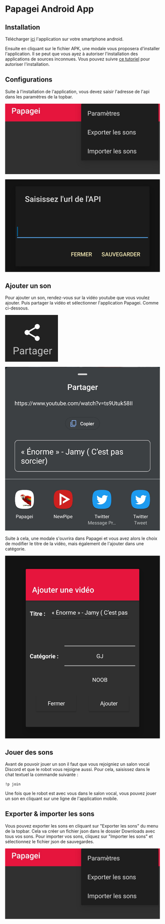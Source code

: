 # Papagei Android App

## Installation
Télécharger [ici](https://github.com/c-noblet/papagei-app/releases/download/1.2.4/papagei.apk) l'application sur votre smartphone android.

Ensuite en cliquant sur le fichier APK, une modale vous proposera d'installer l'application. Il se peut que vous ayez à autoriser l'installation des applications de sources inconnues. Vous pouvez suivre [ce tutoriel](https://www.wikihow.com/Allow-Apps-from-Unknown-Sources-on-Android) pour autoriser l'installation.

## Configurations

Suite à l'installation de l'application, vous devez saisir l'adresse de l'api dans les paramètres de la topbar.

![](./assets/screen-1.jpg)

![](./assets/screen-2.jpg)

## Ajouter un son

Pour ajouter un son, rendez-vous sur la vidéo youtube que vous voulez ajouter. Puis partager la vidéo et sélectionner l'application Papagei. Comme ci-dessous.

![](./assets/screen-3.jpg)

![](./assets/screen-4.jpg)

Suite à cela, une modale s'ouvrira dans Papagei et vous avez alors le choix de modifier le titre de la vidéo, mais également de l'ajouter dans une catégorie.

![](./assets/screen-5.jpg)

## Jouer des sons

Avant de pouvoir jouer un son il faut que vous rejoigniez un salon vocal Discord et que le robot vous rejoigne aussi. Pour cela, saisissez dans le chat textuel la commande suivante :
```
!p join
```

Une fois que le robot est avec vous dans le salon vocal, vous pouvez jouer un son en cliquant sur une ligne de l'application mobile.

## Exporter & importer les sons
Vous pouvez exporter les sons en cliquant sur "Exporter les sons" du menu de la topbar. Cela va créer un fichier json dans le dossier Downloads avec tous vos sons.
Pour importer vos sons, cliquez sur "Importer les sons" et sélectionnez le fichier json de sauvegardes. 

![](./assets/screen-1.jpg)
